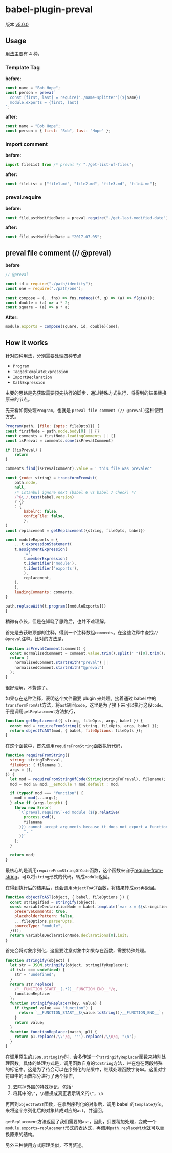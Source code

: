 # babel-plugin-preval

版本 [v5.0.0](https://github.com/kentcdodds/babel-plugin-preval/tree/v5.0.0)

## Usage

[用法](https://github.com/kentcdodds/babel-plugin-preval/tree/v5.0.0#usage)主要有 4 种，

### Template Tag

**before:**

```js
const name = "Bob Hope";
const person = preval`
  const [first, last] = require('./name-splitter')(${name})
  module.exports = {first, last}
`;
```

**after:**

```js
const name = "Bob Hope";
const person = { first: "Bob", last: "Hope" };
```

### import comment

**before:**

```js
import fileList from /* preval */ "./get-list-of-files";
```

**after:**

```js
const fileList = ["file1.md", "file2.md", "file3.md", "file4.md"];
```

### preval.require

**before:**

```js
const fileLastModifiedDate = preval.require("./get-last-modified-date");
```

**after:**

```js
const fileLastModifiedDate = "2017-07-05";
```

## preval file comment (// @preval)

**before**

```js
// @preval

const id = require("./path/identity");
const one = require("./path/one");

const compose = (...fns) => fns.reduce((f, g) => (a) => f(g(a)));
const double = (a) => a * 2;
const square = (a) => a * a;
```

**After:**

```js
module.exports = compose(square, id, double)(one);
```

## How it works

针对四种用法，分别需要处理四种节点

- `Program`
- `TaggedTemplateExpression`
- `ImportDeclaration`
- `CallExpression`

主要的思路是先获取需要预先执行的脚步，通过特殊方式执行，将得到的结果替换原来的节点。

先来看如何处理`Program`，也就是 `preval file comment (// @preval)`这种使用方式。

```js
Program(path, {file: {opts: fileOpts}}) {
const firstNode = path.node.body[0] || {}
const comments = firstNode.leadingComments || []
const isPreval = comments.some(isPrevalComment)

if (!isPreval) {
	return
}

comments.find(isPrevalComment).value = ' this file was prevaled'

const {code: string} = transformFromAst(
	path.node,
	null,
	/* istanbul ignore next (babel 6 vs babel 7 check) */
	/^6\./.test(babel.version)
	? {}
	: {
		babelrc: false,
		configFile: false,
		},
)
const replacement = getReplacement({string, fileOpts, babel})

const moduleExports = {
	...t.expressionStatement(
	t.assignmentExpression(
		'=',
		t.memberExpression(
		t.identifier('module'),
		t.identifier('exports'),
		),
		replacement,
	),
	),
	leadingComments: comments,
}

path.replaceWith(t.program([moduleExports]))
}
```

稍微有点长，但是在知晓了思路后，也并不难理解。

首先是去获取顶部的注释，得到一个注释数组`comments`。在这些注释中查找`// @preval`注释。比对的方法是，

```js
function isPrevalComment(comment) {
  const normalisedComment = comment.value.trim().split(" ")[0].trim();
  return (
    normalisedComment.startsWith("preval") ||
    normalisedComment.startsWith("@preval")
  );
}
```

很好理解，不赘述了。

如果存在这种注释，表明这个文件需要 plugin 来处理。接着通过 babel 中的`transformFromAst`方法，将`ast`转回`code`，这里是为了接下来可以执行这段`code`。于是调用`getReplacement`方法执行，

```js
function getReplacement({ string, fileOpts, args, babel }) {
  const mod = requireFromString({ string, fileOpts, args, babel });
  return objectToAST(mod, { babel, fileOptions: fileOpts });
}
```

在这个函数中，首先调用`requireFromString`函数执行代码，

```js
function requireFromString({
  string: stringToPreval,
  fileOpts: { filename },
  args = [],
}) {
  let mod = requireFromStringOfCode(String(stringToPreval), filename);
  mod = mod && mod.__esModule ? mod.default : mod;

  if (typeof mod === "function") {
    mod = mod(...args);
  } else if (args.length) {
    throw new Error(
      `\`preval.require\`-ed module (${p.relative(
        process.cwd(),
        filename
      )}) cannot accept arguments because it does not export a function. You passed the arguments: ${args.join(
        ", "
      )}`
    );
  }

  return mod;
}
```

最核心的是调用`requireFromStringOfCode`函数，这个函数来自于[require-from-string](https://github.com/floatdrop/require-from-string)。可以将`string`形式的代码，转成`module`返回。

在得到执行后的结果后，还会调用`objectToAST`函数，将结果转成`ast`再返回。

```js
function objectToAST(object, { babel, fileOptions }) {
  const stringified = stringify(object);
  const variableDeclarationNode = babel.template(`var x = ${stringified}`, {
    preserveComments: true,
    placeholderPattern: false,
    ...fileOptions.parserOpts,
    sourceType: "module",
  })();
  return variableDeclarationNode.declarations[0].init;
}
```

首先会将对象序列化，这里要注意对象中如果存在函数，需要特殊处理。

```js
function stringify(object) {
  let str = JSON.stringify(object, stringifyReplacer);
  if (str === undefined) {
    str = "undefined";
  }
  return str.replace(
    /"__FUNCTION_START__(.*?)__FUNCTION_END__"/g,
    functionReplacer
  );
  function stringifyReplacer(key, value) {
    if (typeof value === "function") {
      return `__FUNCTION_START__${value.toString()}__FUNCTION_END__`;
    }
    return value;
  }
  function functionReplacer(match, p1) {
    return p1.replace(/\\"/g, '"').replace(/\\n/g, "\n");
  }
}
```

在调用原生的`JSON.stringify`时，会多传递一个`stringifyReplacer`函数来特别处理函数。具体的处理方式是，调用函数自身的`toString`方法，并在包在两段特殊的标记中。这是为了待会可以在序列化的结果中，继续处理函数字符串。这里对字符串中的函数部分进行了两个操作，

1. 去除掉外围的特殊标记，包括`"`
2. 将其中的`\"`，`\n`替换成真正表示转义的`\"`，`\n`

再回到`objectToAST`函数，在拿到序列化的对象后，调用 babel 的`template`方法，来将这个序列化后的对象转成对应的`ast`，并返回。

`getReplacement`方法返回了我们需要的`ast`，因此，只要稍加处理，变成一个`module.exports=replacement`形式的表达式，再调用`path.replaceWith`就可以替换原来的结构。

另外三种使用方式原理类似，不再赘述。
